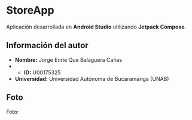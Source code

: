 # StoreApp

Aplicación desarrollada en **Android Studio** utilizando **Jetpack Compose**.

## Información del autor

- **Nombre:** Jorge Enrie Que Balaguera Cañas
- - **ID:** U00175325
- **Universidad:** Universidad Autónoma de Bucaramanga (UNAB)

## Foto

Foto:

